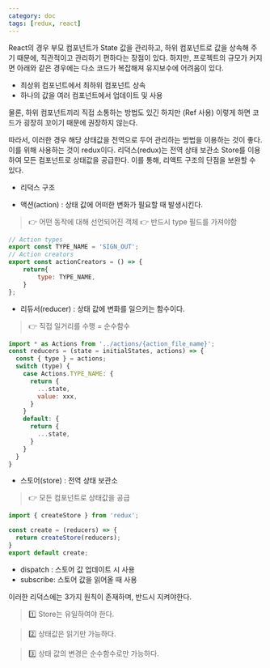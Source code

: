 ```yaml
---
category: doc
tags: [redux, react]
---
```


React의 경우 부모 컴포넌트가 State 값을 관리하고, 하위 컴포넌트로 값을 상속해 주기 때문에, 직관적이고 관리하기 편하다는 장점이 있다.
하지만, 프로젝트의 규모가 커지면 아래와 같은 경우에는 다소 코드가 복잡해져 유지보수에 어려움이 있다.
 - 최상위 컴포넌트에서 최하위 컴포넌트 상속
 - 하나의 값을 여러 컴포넌트에서 업데이트 및 사용

물론, 하위 컴포넌트끼리 직접 소통하는 방법도 있긴 하지만 (Ref 사용)
이렇게 하면 코드가 굉장히 꼬이기 때문에 권장하지 않는다.

따라서, 이러한 경우 해당 상태값을 전역으로 두어 관리하는 방법을 이용하는 것이 좋다.
이를 위해 사용하는 것이 redux이다.
리덕스(redux)는 전역 상태 보관소 Store를 이용하여 모든 컴포넌트로 상태값을 공급한다.
이를 통해, 리액트 구조의 단점을 보완할 수 있다.

* 리덕스 구조
- 액션(action) : 상태 값에 어떠한 변화가 필요할 때 발생시킨다.
>👉 어떤 동작에 대해 선언되어진 객체
>👉 반드시 type 필드를 가져야함
```javascript
// Action types
export const TYPE_NAME = 'SIGN_OUT';
// Action creators
export const actionCreators = () => {
    return{
        type: TYPE_NAME,
    }
};
```
- 리듀서(reducer) : 상태 값에 변화를 일으키는 함수이다.
>👉 직접 일거리를 수행 = 순수함수
```javascript
import * as Actions from '../actions/{action_file_name}';
const reducers = (state = initialStates, actions) => {
  const { type } = actions;
  switch (type) {
    case Actions.TYPE_NAME: {
      return {
        ...state,
        value: xxx,
      }
    }
    default: {
      return {
        ...state,
      }
    }
  }
}
```

- 스토어(store) : 전역 상태 보관소
>👉 모든 컴포넌트로 상태값을 공급

```javascript
import { createStore } from 'redux';

const create = (reducers) => {
  return createStore(reducers);
}
export default create;
```
- dispatch : 스토어 값 업데이트 시 사용
- subscribe: 스토어 값을 읽어올 때 사용

이러한 리덕스에는 3가지 원칙이 존재하며, 반드시 지켜야한다.

>1️⃣ Store는 유일하여야 한다.

>2️⃣ 상태값은 읽기만 가능하다.

>3️⃣ 상태 값의 변경은 순수함수로만 가능하다.

